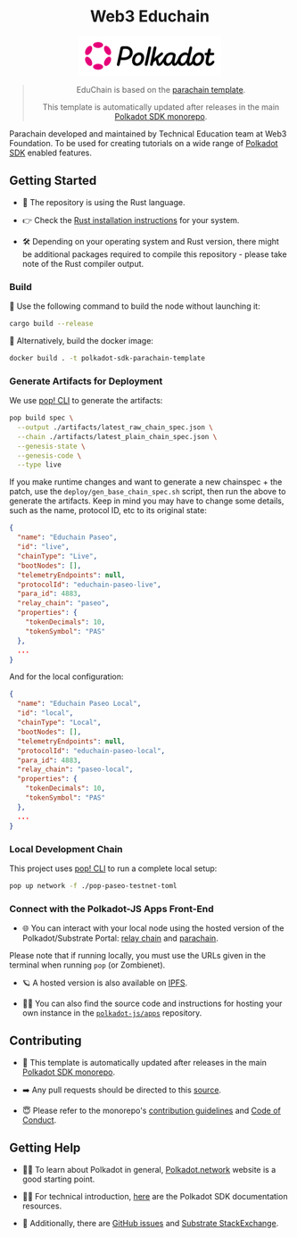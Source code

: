 <div align="center">

# Web3 Educhain


<img height="70px" alt="Polkadot SDK Logo" src="https://github.com/paritytech/polkadot-sdk/raw/master/docs/images/Polkadot_Logo_Horizontal_Pink_Black.png#gh-light-mode-only"/>

> EduChain is based on the [parachain template](https://github.com/paritytech/polkadot-sdk-parachain-template).
>
> This template is automatically updated after releases in the main [Polkadot SDK monorepo](https://github.com/paritytech/polkadot-sdk).

</div>

Parachain developed and maintained by Technical Education team at Web3 Foundation. To be used for creating
tutorials on a wide range of [Polkadot SDK](https://github.com/paritytech/polkadot-sdk) enabled features.

## Getting Started

* 🦀 The repository is using the Rust language.

* 👉 Check the
[Rust installation instructions](https://www.rust-lang.org/tools/install) for your system.

* 🛠️ Depending on your operating system and Rust version, there might be additional
packages required to compile this repository - please take note of the Rust compiler output.

### Build

🔨 Use the following command to build the node without launching it:

```sh
cargo build --release
```

🐳 Alternatively, build the docker image:

```sh
docker build . -t polkadot-sdk-parachain-template
```


### Generate Artifacts for Deployment

We use [pop! CLI](https://github.com/r0gue-io/pop-cli) to generate the artifacts: 

```sh
pop build spec \
  --output ./artifacts/latest_raw_chain_spec.json \
  --chain ./artifacts/latest_plain_chain_spec.json \
  --genesis-state \
  --genesis-code \
  --type live
```

If you make runtime changes and want to generate a new chainspec + the patch, use the `deploy/gen_base_chain_spec.sh` script, then run the above to generate the artifacts. Keep in mind you may have to change some details, such as the name, protocol ID, etc to its original state: 

```json
{
  "name": "Educhain Paseo",
  "id": "live",
  "chainType": "Live",
  "bootNodes": [],
  "telemetryEndpoints": null,
  "protocolId": "educhain-paseo-live",
  "para_id": 4883,
  "relay_chain": "paseo",
  "properties": {
    "tokenDecimals": 10,
    "tokenSymbol": "PAS"
  },
  ...
}
```

And for the local configuration: 

```json
{
  "name": "Educhain Paseo Local",
  "id": "local",
  "chainType": "Local",
  "bootNodes": [],
  "telemetryEndpoints": null,
  "protocolId": "educhain-paseo-local",
  "para_id": 4883,
  "relay_chain": "paseo-local",
  "properties": {
    "tokenDecimals": 10,
    "tokenSymbol": "PAS"
  },
  ...
}
```

### Local Development Chain

This project uses [pop! CLI](https://github.com/r0gue-io/pop-cli) to run a complete local setup:

```sh
pop up network -f ./pop-paseo-testnet-toml
```

### Connect with the Polkadot-JS Apps Front-End

* 🌐 You can interact with your local node using the
hosted version of the Polkadot/Substrate Portal:
[relay chain](https://polkadot.js.org/apps/#/explorer?rpc=ws://localhost:9944)
and [parachain](https://polkadot.js.org/apps/#/explorer?rpc=ws://localhost:9988).

Please note that if running locally, you must use the URLs given in the terminal when running `pop` (or Zombienet).

* 🪐 A hosted version is also
available on [IPFS](https://dotapps.io/).

* 🧑‍🔧 You can also find the source code and instructions for hosting your own instance in the
[`polkadot-js/apps`](https://github.com/polkadot-js/apps) repository.

## Contributing

* 🔄 This template is automatically updated after releases in the main [Polkadot SDK monorepo](https://github.com/paritytech/polkadot-sdk).

* ➡️ Any pull requests should be directed to this [source](https://github.com/paritytech/polkadot-sdk/tree/master/templates/parachain).

* 😇 Please refer to the monorepo's
[contribution guidelines](https://github.com/paritytech/polkadot-sdk/blob/master/docs/contributor/CONTRIBUTING.md) and
[Code of Conduct](https://github.com/paritytech/polkadot-sdk/blob/master/docs/contributor/CODE_OF_CONDUCT.md).

## Getting Help

* 🧑‍🏫 To learn about Polkadot in general, [Polkadot.network](https://polkadot.network/) website is a good starting point.

* 🧑‍🔧 For technical introduction, [here](https://github.com/paritytech/polkadot-sdk#-documentation) are
the Polkadot SDK documentation resources.

* 👥 Additionally, there are [GitHub issues](https://github.com/paritytech/polkadot-sdk/issues) and
[Substrate StackExchange](https://substrate.stackexchange.com/).